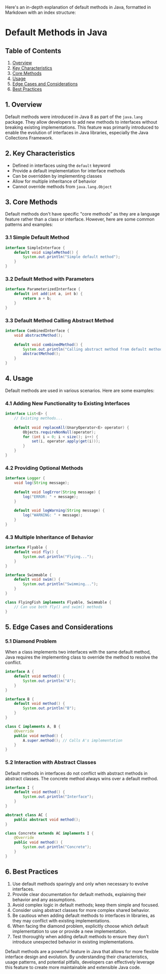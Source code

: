 Here's an in-depth explanation of default methods in Java, formatted in Markdown with an index structure:

# Default Methods in Java

## Table of Contents
1. [Overview](#1-overview)
2. [Key Characteristics](#2-key-characteristics)
3. [Core Methods](#3-core-methods)
4. [Usage](#4-usage)
5. [Edge Cases and Considerations](#5-edge-cases-and-considerations)
6. [Best Practices](#6-best-practices)

## 1. Overview

Default methods were introduced in Java 8 as part of the `java.lang` package. They allow developers to add new methods to interfaces without breaking existing implementations. This feature was primarily introduced to enable the evolution of interfaces in Java libraries, especially the Java Collections Framework.

## 2. Key Characteristics

- Defined in interfaces using the `default` keyword
- Provide a default implementation for interface methods
- Can be overridden by implementing classes
- Allow for multiple inheritance of behavior
- Cannot override methods from `java.lang.Object`

## 3. Core Methods

Default methods don't have specific "core methods" as they are a language feature rather than a class or interface. However, here are some common patterns and examples:

### 3.1 Simple Default Method

```java
interface SimpleInterface {
    default void simpleMethod() {
        System.out.println("Simple default method");
    }
}
```

### 3.2 Default Method with Parameters

```java
interface ParameterizedInterface {
    default int add(int a, int b) {
        return a + b;
    }
}
```

### 3.3 Default Method Calling Abstract Method

```java
interface CombinedInterface {
    void abstractMethod();
    
    default void combinedMethod() {
        System.out.println("Calling abstract method from default method:");
        abstractMethod();
    }
}
```

## 4. Usage

Default methods are used in various scenarios. Here are some examples:

### 4.1 Adding New Functionality to Existing Interfaces

```java
interface List<E> {
    // Existing methods...
    
    default void replaceAll(UnaryOperator<E> operator) {
        Objects.requireNonNull(operator);
        for (int i = 0; i < size(); i++) {
            set(i, operator.apply(get(i)));
        }
    }
}
```

### 4.2 Providing Optional Methods

```java
interface Logger {
    void log(String message);
    
    default void logError(String message) {
        log("ERROR: " + message);
    }
    
    default void logWarning(String message) {
        log("WARNING: " + message);
    }
}
```

### 4.3 Multiple Inheritance of Behavior

```java
interface Flyable {
    default void fly() {
        System.out.println("Flying...");
    }
}

interface Swimmable {
    default void swim() {
        System.out.println("Swimming...");
    }
}

class FlyingFish implements Flyable, Swimmable {
    // Can use both fly() and swim() methods
}
```

## 5. Edge Cases and Considerations

### 5.1 Diamond Problem

When a class implements two interfaces with the same default method, Java requires the implementing class to override the method to resolve the conflict.

```java
interface A {
    default void method() {
        System.out.println("A");
    }
}

interface B {
    default void method() {
        System.out.println("B");
    }
}

class C implements A, B {
    @Override
    public void method() {
        A.super.method(); // Calls A's implementation
    }
}
```

### 5.2 Interaction with Abstract Classes

Default methods in interfaces do not conflict with abstract methods in abstract classes. The concrete method always wins over a default method.

```java
interface I {
    default void method() {
        System.out.println("Interface");
    }
}

abstract class AC {
    public abstract void method();
}

class Concrete extends AC implements I {
    @Override
    public void method() {
        System.out.println("Concrete");
    }
}
```

## 6. Best Practices

1. Use default methods sparingly and only when necessary to evolve interfaces.
2. Provide clear documentation for default methods, explaining their behavior and any assumptions.
3. Avoid complex logic in default methods; keep them simple and focused.
4. Consider using abstract classes for more complex shared behavior.
5. Be cautious when adding default methods to interfaces in libraries, as they may conflict with existing implementations.
6. When facing the diamond problem, explicitly choose which default implementation to use or provide a new implementation.
7. Test thoroughly when adding default methods to ensure they don't introduce unexpected behavior in existing implementations.

Default methods are a powerful feature in Java that allows for more flexible interface design and evolution. By understanding their characteristics, usage patterns, and potential pitfalls, developers can effectively leverage this feature to create more maintainable and extensible Java code.
